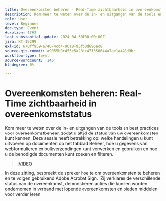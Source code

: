 ```yaml
---
title: Overeenkomsten beheren - Real-Time zichtbaarheid in overeenkomststatus krijgen
description: Kom meer te weten over de in- en uitgangen van de tools en best practices voor overeenkomstbeheer, zodat u altijd de status van uw overeenkomsten kunt kennen.
role: User
level: Beginner
doc-type: Event
duration: 1363
last-substantial-update: 2024-04-30T00:00:00Z
jira: KT-15299
exl-id: 670ff959-a740-4cd4-96a8-95fb0d696ac8
source-git-commit: a9055b8c455e5a28cc47f350644a7ae1a428d9bc
workflow-type: tm+mt
source-wordcount: '146'
ht-degree: 0%

---
```


# Overeenkomsten beheren: Real-Time zichtbaarheid in overeenkomststatus

Kom meer te weten over de in- en uitgangen van de tools en best practices voor overeenkomstbeheer, zodat u altijd de status van uw overeenkomsten kunt kennen. Deze sessie heeft betrekking op: welke handelingen u kunt uitvoeren op documenten op het tabblad Beheer, hoe u gegevens van webformulieren en bulkverzendingen kunt verwerken en gebruiken en hoe u de benodigde documenten kunt zoeken en filteren.

>[!VIDEO](https://video.tv.adobe.com/v/3428190/?learn=on)

In deze zitting, bespreekt de spreker hoe te om overeenkomsten te beheren en te volgen gebruikend Adobe Acrobat Sign. &#x200B; Zij verklaren de verschillende status van de overeenkomst, demonstreren acties die kunnen worden ondernomen in verband met lopende overeenkomsten en bieden middelen voor verder leren.
